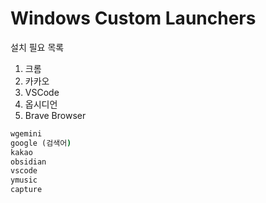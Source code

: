 # Windows Custom Launchers

설치 필요 목록
1. 크롬
2. 카카오
3. VSCode
4. 옵시디언
5. Brave Browser

```cmd
wgemini
google (검색어)
kakao
obsidian
vscode
ymusic
capture
```
